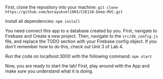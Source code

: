 First, clone the repository into your machine:
`git clone https://github.com/borayuksel1903/CSE110-Demo-MVC.git`

Install all dependencies:
`npm install`

You need connect this app to a database created by you. First, navigate to Firebase and Create a new project. Then, navigate to the `src/db_config.js` file, and replace the TODO section with your Firebase config object. If you don't remember how to do this, check out Unit 3 of Lab 4. 

Run the code on localhost:3000 with the following command:
`npm start`

Now, you are ready to start the lab! First, play around with the App and make sure you understand what it is doing.